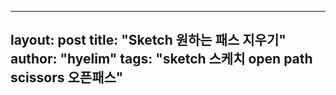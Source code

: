 
---
layout: post
title: "Sketch 원하는 패스 지우기"
author: "hyelim"
tags: "sketch 스케치 open path scissors 오픈패스" 
---

